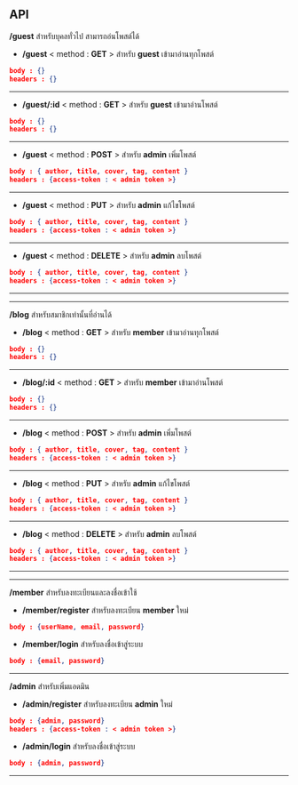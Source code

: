 ## API

**/guest** สำหรับบุคลทั่วไป สามารถอ่นโพสต์ได้
- **/guest** < method : **GET** > 
สำหรับ **guest** เข้ามาอ่านทุกโพสต์ 
```json
body : {}
headers : {}
```
---

- **/guest/:id** < method : **GET** > 
สำหรับ **guest** เข้ามาอ่านโพสต์ 
```json
body : {}
headers : {}
```
---

- **/guest** < method : **POST** >
สำหรับ **admin** เพิ่มโพสต์ 
```json
body : { author, title, cover, tag, content }
headers : {access-token : < admin token >}
```
---

- **/guest** < method : **PUT** >
สำหรับ **admin** แก้ไขโพสต์
```json
body : { author, title, cover, tag, content }
headers : {access-token : < admin token >}
```
---

- **/guest** < method : **DELETE** >
สำหรับ **admin** ลบโพสต์
```json
body : { author, title, cover, tag, content }
headers : {access-token : < admin token >}
```
---
---

**/blog** สำหรับสมาชิกเท่านั้นที่อ่านได้
- **/blog** < method : **GET** > 
สำหรับ **member** เข้ามาอ่านทุกโพสต์ 
```json
body : {}
headers : {}
```
---

- **/blog/:id** < method : **GET** > 
สำหรับ **member** เข้ามาอ่านโพสต์ 
```json
body : {}
headers : {}
```
---

- **/blog** < method : **POST** >
สำหรับ **admin** เพิ่มโพสต์ 
```json
body : { author, title, cover, tag, content }
headers : {access-token : < admin token >}
```
---

- **/blog** < method : **PUT** >
สำหรับ **admin** แก้ไขโพสต์
```json
body : { author, title, cover, tag, content }
headers : {access-token : < admin token >}
```
---

- **/blog** < method : **DELETE** >
สำหรับ **admin** ลบโพสต์
```json
body : { author, title, cover, tag, content }
headers : {access-token : < admin token >}
```
---
---

**/member** สำหรับลงทะเบียนและลงชื่อเข้าใช้
- **/member/register** 
สำหรับลงทะเบียน **member** ใหม่
```json
body : {userName, email, password}
```
- **/member/login** 
สำหรับลงชื่อเข้าสู่ระบบ
```json
body : {email, password}
```
 ---

**/admin** สำหรับเพิ่มแอดมิน
- **/admin/register** 
สำหรับลงทะเบียน **admin** ใหม่
```json
body : {admin, password}
headers : {access-token : < admin token >}
```
- **/admin/login** 
สำหรับลงชื่อเข้าสู่ระบบ
```json
body : {admin, password}
```
---
